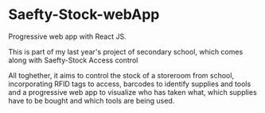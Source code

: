 # Saefty-Stock-webApp
Progressive web app with React JS.

This is part of my last year's project of secondary school, which comes along with Saefty-Stock Access control

All toghether, it aims to control the stock of a storeroom from school, incorporating RFID tags to access, barcodes to identify supplies and tools and a progressive web app to visualize who has taken what, which supplies have to be bought and which tools are being used.
